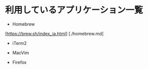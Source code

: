 利用しているアプリケーション一覧
====

* Homebrew

[https://brew.sh/index_ja.html]
[./homebrew.md]

* iTerm2

* MacVim

* Firefox

